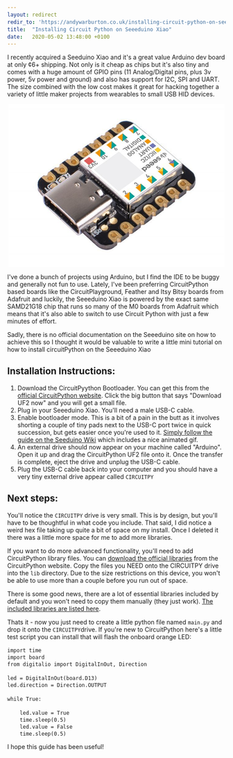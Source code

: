```yaml
---
layout: redirect
redir_to: 'https://andywarburton.co.uk/installing-circuit-python-on-seeeduino-xiao/'
title:  "Installing Circuit Python on Seeeduino Xiao"
date:   2020-05-02 13:48:00 +0100
---
```


I recently acquired a Seeduino Xiao and it's a great value Arduino dev board at only ¢6+ shipping. Not only is it cheap as chips but it's also tiny and comes with a huge amount of GPIO pins (11 Analog/Digital pins, plus 3v power, 5v power and ground) and also has support for I2C, SPI and UART. The size combined with the low cost makes it great for hacking together a variety of little maker projects from wearables to small USB HID devices.

<center><img src="/static/img/xiao.jpg" width="500" align="center"></center>

I've done a bunch of projects using Arduino, but I find the IDE to be buggy and generally not fun to use. Lately, I've been preferring CircuitPython based boards like the CircuitPlayground, Feather and Itsy Bitsy boards from Adafruit and luckily, the Seeeduino Xiao is powered by the exact same SAMD21G18 chip that runs so many of the M0 boards from Adafruit which means that it's also able to switch to use Circuit Python with just a few minutes of effort.

Sadly, there is no official documentation on the Seeeduino site on how to achieve this so I thought it would be valuable to write a little mini tutorial on how to install circuitPython on the Seeeduino Xiao

Installation Instructions:
--------------------------

1. Download the CircuitPyython Bootloader. You can get this from the [official CircuitPython website](https://circuitpython.org/board/seeeduino_xiao/). Click the big button that says "Download UF2 now" and you will get a small file.
2. Plug in your Seeeduino Xiao. You'll need a male USB-C cable.
3. Enable bootloader mode. This is a bit of a pain in the butt as it involves shorting a couple of tiny pads next to the USB-C port twice in quick succession, but gets easier once you're used to it. [Simply follow the guide on the Seeduino Wiki](https://wiki.seeedstudio.com/Seeeduino-XIAO/#reset) which includes a nice animated gif.
4. An external drive should now appear on your machine called "Arduino". Open it up and drag the CircuitPython UF2 file onto it. Once the transfer is complete, eject the drive and unplug the USB-C cable.
5. Plug the USB-C cable back into your computer and you should have a very tiny external drive appear called `CIRCUITPY`

Next steps:
-----------

You'll notice the `CIRCUITPY` drive is very small. This is by design, but you'll have to be thoughtful in what code you include. That said, I did notice a weird hex file taking up quite a bit of space on my install. Once I deleted it there was a little more space for me to add more libraries.

If you want to do more advanced functionality, you'll need to add CircuitPython library files. You can [download the official libraries](https://circuitpython.org/libraries) from the CircuitPython website. Copy the files you NEED onto the CIRCUITPY drive into the `lib` directory. Due to the size restrictions on this device, you won't be able to use more than a couple before you run out of space.

There is some good news, there are a lot of essential libraries included by default and you won't need to copy them manually (they just work). [The included libraries are listed here](https://circuitpython.readthedocs.io/en/5.0.x/shared-bindings/support_matrix.html).

Thats it - now you just need to create a little python file named `main.py` and drop it onto the `CIRCUITPY`drive. If you're new to CircuitPython here's a little test script you can install that will flash the onboard orange LED:

	import time
	import board
	from digitalio import DigitalInOut, Direction

	led = DigitalInOut(board.D13)
	led.direction = Direction.OUTPUT

	while True:

		led.value = True
		time.sleep(0.5)
		led.value = False
		time.sleep(0.5)

I hope this guide has been useful!
